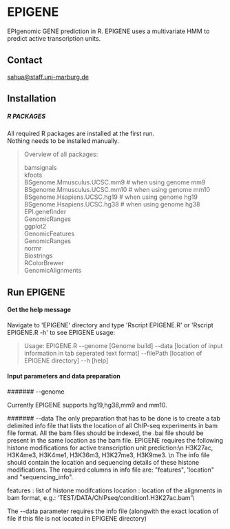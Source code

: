 # EPIGENE
EPIgenomic GENE prediction in R.
EPIGENE uses a multivariate HMM to predict active transcription units.
## Contact
sahua@staff.uni-marburg.de
## Installation
##### R PACKAGES

All required R packages are installed at the first run.\
Nothing needs to be installed manually.

> Overview of all packages:
> 
> bamsignals\
> kfoots\
> BSgenome.Mmusculus.UCSC.mm9 # when using genome mm9\
> BSgenome.Mmusculus.UCSC.mm10 # when using genome mm10\
> BSgenome.Hsapiens.UCSC.hg19 # when using genome hg19\
> BSgenome.Hsapiens.UCSC.hg38 # when using genome hg38\
> EPI.genefinder\
> GenomicRanges\
> ggplot2\
> GenomicFeatures\
> GenomicRanges\
> normr\
> Biostrings\
> RColorBrewer\
> GenomicAlignments
## Run EPIGENE

#### Get the help message

Navigate to 'EPIGENE' directory and type 'Rscript EPIGENE.R' or 'Rscript EPIGENE.R -h' to see EPIGENE usage:

>Usage: EPIGENE.R --genome [Genome build] --data [location of input information in tab seperated text format] --filePath [location of EPIGENE directory] --h [help]


#### Input parameters and data preparation

####### --genome

Currently EPIGENE supports hg19,hg38,mm9 and mm10.

####### --data
The only preparation that has to be done is to create a tab delimited info file that lists
the location of all ChIP-seq experiments in bam file format. All the bam files should be indexed, the .bai file should be present in the same location as the bam file. EPIGENE requires the following histone modifications for active transcription unit prediction:\n
H3K27ac, H3K4me3, H3K4me1, H3K36m3, H3K27me3, H3K9me3. \n
The info file should contain the location and sequencing details of these histone modifications. The required columns in info file are: "features", 'location" and "sequencing_info".

features      : list of histone modifcations
location      : location of the alignments in bam format, e.g.: 'TEST/DATA/ChIPseq/condition1.H3K27ac.bam'\

The --data parameter requires the info file (alongwith the exact location of file if this file is not located in EPIGENE directory) 

